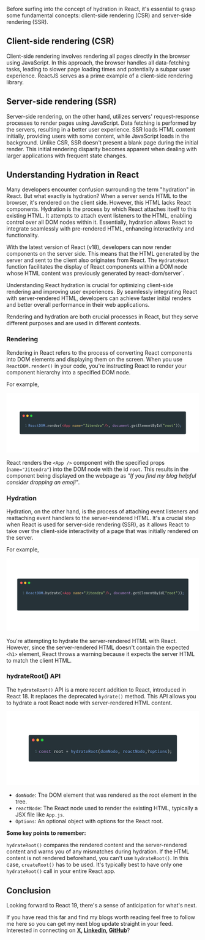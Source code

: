 Before surfing into the concept of hydration in React, it's essential to grasp some fundamental concepts: client-side rendering (CSR) and server-side rendering (SSR).

## Client-side rendering (CSR)

Client-side rendering involves rendering all pages directly in the browser using JavaScript. In this approach, the browser handles all data-fetching tasks, leading to slower page loading times and potentially a subpar user experience. ReactJS serves as a prime example of a client-side rendering library.

## Server-side rendering (SSR)

Server-side rendering, on the other hand, utilizes servers' request-response processes to render pages using JavaScript. Data fetching is performed by the servers, resulting in a better user experience. SSR loads HTML content initially, providing users with some content, while JavaScript loads in the background. Unlike CSR, SSR doesn't present a blank page during the initial render. This initial rendering disparity becomes apparent when dealing with larger applications with frequent state changes.

## Understanding Hydration in React

Many developers encounter confusion surrounding the term "hydration" in React. But what exactly is hydration? When a server sends HTML to the browser, it's rendered on the client side. However, this HTML lacks React components. Hydration is the process by which React attaches itself to this existing HTML. It attempts to attach event listeners to the HTML, enabling control over all DOM nodes within it. Essentially, hydration allows React to integrate seamlessly with pre-rendered HTML, enhancing interactivity and functionality.

With the latest version of React (v18), developers can now render components on the server side. This means that the HTML generated by the server and sent to the client also originates from React. The `HydrateRoot` function facilitates the display of React components within a DOM node whose HTML content was previously generated by react-dom/server`.

Understanding React hydration is crucial for optimizing client-side rendering and improving user experiences. By seamlessly integrating React with server-rendered HTML, developers can achieve faster initial renders and better overall performance in their web applications.

Rendering and hydration are both crucial processes in React, but they serve different purposes and are used in different contexts.

### Rendering

Rendering in React refers to the process of converting React components into DOM elements and displaying them on the screen. When you use `ReactDOM.render()` in your code, you're instructing React to render your component hierarchy into a specified DOM node.

For example,

![render-code-sample](https://github.com/J11tendra/NerdNarratives/blob/main/what-is-react-hydration/assets/render-code-sample.png?raw=true)

React renders the `<App />` component with the specified props (`name="Jitendra"`) into the DOM node with the id `root`. This results in the component being displayed on the webpage as _"If you find my blog helpful consider dropping an emoji"_.

### Hydration

Hydration, on the other hand, is the process of attaching event listeners and reattaching event handlers to the server-rendered HTML. It's a crucial step when React is used for server-side rendering (SSR), as it allows React to take over the client-side interactivity of a page that was initially rendered on the server.

For example,

![hydrate-code-sample](https://github.com/J11tendra/NerdNarratives/blob/main/what-is-react-hydration/assets/hydrate-code-sample.png?raw=true)

You're attempting to hydrate the server-rendered HTML with React. However, since the server-rendered HTML doesn't contain the expected `<h1>` element, React throws a warning because it expects the server HTML to match the client HTML.

### hydrateRoot() API

The `hydrateRoot()` API is a more recent addition to React, introduced in React 18. It replaces the deprecated `hydrate()` method. This API allows you to hydrate a root React node with server-rendered HTML content.

<!-- Add Img -->

![hydrateRoot-API](https://github.com/J11tendra/NerdNarratives/blob/main/what-is-react-hydration/assets/hydrate-root-code-sample.png?raw=true)

- `domNode`: The DOM element that was rendered as the root element in the tree.
- `reactNode`: The React node used to render the existing HTML, typically a JSX file like `App.js`.
- `Options`: An optional object with options for the React root.

**Some key points to remember:**

`hydrateRoot()` compares the rendered content and the server-rendered content and warns you of any mismatches during hydration.
If the HTML content is not rendered beforehand, you can't use `hydrateRoot()`. In this case, `createRoot()` has to be used.
It's typically best to have only one `hydrateRoot()` call in your entire React app.

## Conclusion

Looking forward to React 19, there's a sense of anticipation for what's next.

If you have read this far and find my blogs worth reading feel free to follow me here so you can get my next blog update straight in your feed.
Interested in connecting on **[X](https://twitter.com/jiitendraC), [LinkedIn](https://www.linkedin.com/in/jiitendrachoudhary/), [GitHub](https://github.com/J11tendra/)**?
